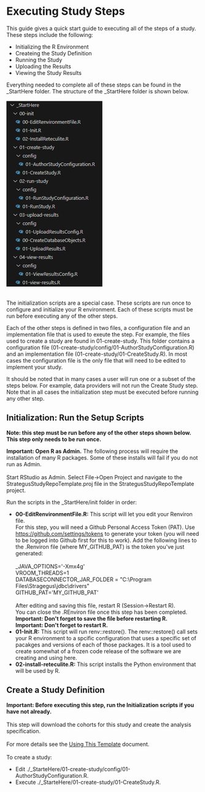 Executing Study Steps
=================

This guide gives a quick start guide to executing all of the steps of a study. 
These steps include the following:
<ul>
	<li>
		Initializing the R Environment
	</li>
	<li>
		Createing the Study Definition
	</li>
	<li>
		Running the Study
	</li>
	<li>
		Uploading the Results
	</li>
	<li>
		Viewing the Study Results
	</li>
</ul>

Everything needed to complete all of these steps can be found in the _StartHere folder. 
The structure of the _StartHere folder is shown below. <br/>
<br/>
<img src="./img/file-structure.png" />
<br/><br/>

The initialization scripts are a special case.  These scripts are run once to configure and initialize your R environment. Each of these scripts must be run before executing any of the other steps. 

Each of the other steps is defined in two files, a configuration file and an implementation file that is used to exeute the step. For example, the files used to create a study are found in 01-create-study. This folder contains a configuration file (01-create-study/config/01-AuthorStudyConfiguration.R) and an implementation file (01-create-study/01-CreateStudy.R). In most cases the configuration file is the only file that will need to be edited to implement your study. 

It should be noted that in many cases a user will run one or a subset of the steps below. For example, data providers will not run the Create Study step. Note that in all cases the initialization step must be executed before running any other step. 

## Initialization: Run the Setup Scripts
<b>Note: this step must be run before any of the other steps shown below. This step only needs to be run once. </b>
<br/>

<b>Important: Open R as Admin.</b> The following process will require the installation of many R packages.  Some of these installs will fail if you do not run as Admin.<br/><br/>
Start RStudio as Admin. Select File->Open Project and navigate to the StrategusStudyRepoTemplate.proj file in the StrategusStudyRepoTemplate project.<br/>

Run the scripts in the \_StartHere/init folder in order:
<ul>
	<li>
		<b>00-EditRenvironmentFile.R:</b> This script will let you edit your Renviron file. <br/>
		For this step, you will need a Github Personal Access Token (PAT). 
		Use <a href="https://github.com/settings/tokens">https://github.com/settings/tokens</a> to generate your token (you will need to be logged into Github first for this to work). 
		Add the following lines to the .Renviron file (where MY_GITHUB_PAT) is the token you've just generated: <br/>
		<br/>
		_JAVA_OPTIONS='-Xmx4g'<br/>
    VROOM_THREADS=1<br/>
		DATABASECONNECTOR_JAR_FOLDER = "C:\Program Files\Stragegus\jdbc\drivers"<br/>
		GITHUB_PAT='MY_GITHUB_PAT'<br/>
		<br/>
		After editing and saving this file, restart R (Session->Restart R).<br/>
		You can close the .REnviron file once this step has been completed.  <br/>
		<b>Important: Don't forget to save the file before restarting R.</b><br/>
		<b>Important: Don't forget to restart R.</b><br/>
	</li>
	<li>
		<b>01-Init.R:</b> This script will run renv::restore(). The renv::restore() call sets your R environment to a spcific configuration that uses a specific set of pacakges and versions of each of those packages.  It is a tool used to create somewhat of a frozen code release of the software we are creating and using here.  
	</li>
	<li>
		<b>02-install-reteculite.R:</b> This script installs the Python environment that will be used by R. 
	</li>
</ul>

## Create a Study Definition
<b>Important: Before executing this step, run the Initialization scripts if you have not already.</b>
<br/><br/>
This step will download the cohorts for this study and create the analysis specification.<br/>
<br/>
For more details see the <a href="../UsingThisTemplate.md">Using This Template</a> document. <br/>
<br/>
To create a study:
<ul>
	<li>
		Edit ./_StarteHere/01-create-study/config/01-AuthorStudyConfiguration.R. 
	</li>
	<li>
		Execute ./_StarteHere/01-create-study/01-CreateStudy.R.
	</li>
</ul>
